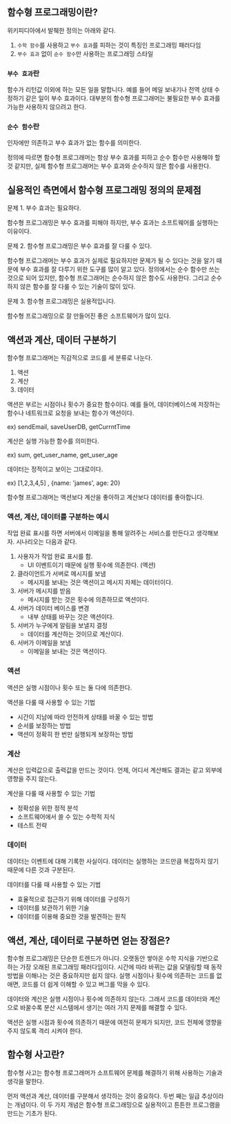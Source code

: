 ## 함수형 프로그래밍이란?

위키피디아에서 발췌한 정의는 아래와 같다.

1. `수학 함수`를 사용하고 `부수 효과`를 피하는 것이 특징인 프로그래밍 패러다임
2. `부수 효과` 없이 `순수 함수`만 사용하는 프로그래밍 스타일

### `부수 효과`란

함수가 리턴값 이외에 하는 모든 일을 말합니다. 예를 들어 메일 보내기나 전역 상태 수정하기 같은 일이 부수 효과이다. 대부분의 함수형 프로그래머는 불필요한 부수 효과를 가능한 사용하지 않으려고 한다.

### `순수 함수`란

인자에만 의존하고 부수 효과가 없는 함수를 의미한다.

정의에 따르면 함수형 프로그래머는 항상 부수 효과를 피하고 순수 함수만 사용해야 할 것 같지만, 실제 함수형 프로그래머는 부수 효과와 순수하지 않은 함수를 사용한다.

## 실용적인 측면에서 함수형 프로그래밍 정의의 문제점

문제 1. 부수 효과는 필요하다.

함수형 프로그래밍은 부수 효과를 피해야 하지만, 부수 효과는 소프트웨어를 실행하는 이유이다.

문제 2. 함수형 프로그래밍은 부수 효과를 잘 다룰 수 있다.

함수형 프로그래머는 부수 효과가 실제로 필요하지만 문제가 될 수 있다는 것을 알기 때문에 부수 효과를 잘 다루기 위한 도구를 많이 알고 있다. 정의에서는 순수 함수만 쓰는 것으로 되어 있지만, 함수형 프로그래머는 순수하지 않은 함수도 사용한다. 그리고 순수하지 않은 함수를 잘 다룰 수 있는 기술이 많이 있다.

문제 3. 함수형 프로그래밍은 실용적입니다.

함수형 프로그래밍으로 잘 만들어진 좋은 소프트웨어가 많이 있다.

## 액션과 계산, 데이터 구분하기

함수형 프로그래머는 직감적으로 코드를 세 분류로 나눈다.

1. 액션
2. 계산
3. 데이터

액션은 부르는 시점이나 횟수가 중요한 함수이다. 예를 들어, 데이터베이스에 저장하는 함수나 네트워크로 요청을 보내는 함수가 액션이다.

ex) sendEmail, saveUserDB, getCurrntTime

계산은 실행 가능한 함수를 의미한다.

ex) sum, get_user_name, get_user_age

데이터는 정적이고 보이는 그대로이다.

ex) [1,2,3,4,5] , {name: 'james', age: 20}

함수형 프로그래머는 액션보다 계산을 좋아하고 계산보다 데이터를 좋아합니다.

### 액션, 계산, 데이터를 구분하는 예시

작업 완료 표시를 하면 서버에서 이메일을 통해 알려주는 서비스를 만든다고 생각해보자. 시나리오는 다음과 같다.

1. 사용자가 작업 완료 표시를 함.
   - UI 이벤트이기 때문에 실행 횟수에 의존한다. (액션)
2. 클라이언트가 서버로 메시지를 보냄
   - 메시지를 보내는 것은 액션이고 메시지 자체는 데이터이다.
3. 서버가 메시지를 받음
   - 메시지를 받는 것은 횟수에 의존하므로 액션이다.
4. 서버가 데이터 베이스를 변경
   - 내부 상태를 바꾸는 것은 액션이다.
5. 서버가 누구에게 알림을 보낼지 결정
   - 데이터를 계산하는 것이므로 계산이다.
6. 서버가 이메일을 보냄
   - 이메일을 보내는 것은 액션이다.

### 액션

액션은 실행 시점이나 횟수 또는 둘 다에 의존한다.

액션을 다룰 때 사용할 수 있는 기법

- 시간이 지남에 따라 안전하게 상태를 바꿀 수 있는 방법
- 순서를 보장하는 방법
- 액션이 정확히 한 번만 실행되게 보장하는 방법

### 계산

계산은 입력값으로 출력값을 만드는 것이다. 언제, 어디서 계산해도 결과는 같고 외부에 영향을 주지 않는다.

계산을 다룰 때 사용할 수 있는 기법

- 정확성을 위한 정적 분석
- 소프트웨어에서 쓸 수 있는 수학적 지식
- 테스트 전략

### 데이터

데이터는 이벤트에 대해 기록한 사실이다. 데이터는 실행하는 코드만큼 복잡하지 않기 때문에 다른 것과 구분된다.

데이터를 다룰 때 사용할 수 있는 기법

- 효율적으로 접근하기 위해 데이터를 구성하기
- 데이터를 보관하기 위한 기술
- 데이터를 이용해 중요한 것을 발견하는 원칙

## 액션, 계산, 데이터로 구분하면 얻는 장점은?

함수형 프로그래밍은 단순한 트렌드가 아니다. 오랫동안 쌓아온 수학 지식을 기반으로 하는 가장 오래된 프로그래밍 패러다임이다. 시간에 따라 바뀌는 값을 모델링할 때 동작 방법을 이해나는 것은 중요하지만 쉽지 않다. 실행 시점이나 횟수에 의존하는 코드를 없애면, 코드를 더 쉽게 이해할 수 있고 버그를 막을 수 있다.

데이터와 계산은 실행 시점이나 횟수에 의존하지 않는다. 그래서 코드를 데이터와 계산으로 바꿀수록 분산 시스템에서 생기는 여러 가지 문제를 해결할 수 있다.

액션은 실행 시점과 횟수에 의존하기 때문에 여전히 문제가 되지만, 코드 전체에 영향을 주지 않도록 격리 시켜야 한다.

## 함수형 사고란?

함수형 사고는 함수형 프로그래머가 소프트웨어 문제를 해결하기 위해 사용하는 기술과 생각을 말한다.

먼저 액션과 계산, 데이터를 구분해서 생각하는 것이 중요하다. 두번 째는 일급 추상이라는 개념이다. 이 두 가지 개념은 함수형 프로그래밍으로 실용적이고 튼튼한 프로그램을 만드는 기초가 된다.
